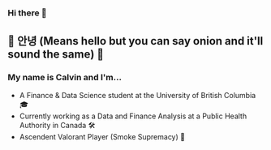 ### Hi there 👋

## 🙇 안녕 (Means hello but you can say onion and it'll sound the same) 🙇
### My name is Calvin and I'm...

* A Finance & Data Science student at the University of British Columbia 🎓 <br>
* Currently working as a Data and Finance Analysis at a Public Health Authority in Canada 🛠 <br>
* Ascendent Valorant Player (Smoke Supremacy) 🔫

